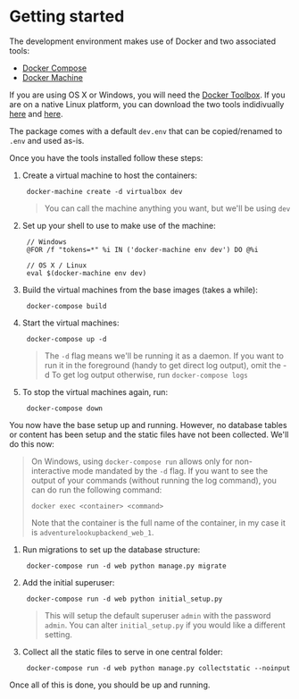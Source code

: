 # Getting started

The development environment makes use of Docker and two associated tools:

- [Docker Compose](https://docs.docker.com/compose/)
- [Docker Machine](https://docs.docker.com/machine/)

If you are using OS X or Windows, you will need the
[Docker Toolbox](https://www.docker.com/products/docker-toolbox). If you are
on a native Linux platform, you can download the two tools indidivually
[here](https://docs.docker.com/compose/install/) and
[here](https://docs.docker.com/machine/install-machine/).

The package comes with a default `dev.env` that can be copied/renamed to `.env`
and used as-is.

Once you have the tools installed follow these steps:

1. Create a virtual machine to host the containers:

        docker-machine create -d virtualbox dev

   > You can call the machine anything you want, but we'll be using `dev`

2. Set up your shell to use to make use of the machine:

        // Windows
        @FOR /f "tokens=*" %i IN ('docker-machine env dev') DO @%i

        // OS X / Linux
        eval $(docker-machine env dev)

3. Build the virtual machines from the base images (takes a while):

        docker-compose build

4. Start the virtual machines:

        docker-compose up -d

   > The `-d` flag means we'll be running it as a daemon. If you want to
   > run it in the foreground (handy to get direct log output), omit the -d
   > To get log output otherwise, run `docker-compose logs`

5. To stop the virtual machines again, run:

        docker-compose down

You now have the base setup up and running. However, no database tables or
content has been setup and the static files have not been collected. We'll do
this now:

> On Windows, using `docker-compose run` allows only for non-interactive mode
> mandated by the `-d` flag. If you want to see the output of your commands
> (without running the log command), you can do run the following command:
>
> `docker exec <container> <command>`
>
> Note that the container is the full name of the container, in my case it is
> `adventurelookupbackend_web_1`.

1. Run migrations to set up the database structure:

        docker-compose run -d web python manage.py migrate

2. Add the initial superuser:

        docker-compose run -d web python initial_setup.py

   > This will setup the default superuser `admin` with the password `admin`.
   > You can alter `initial_setup.py` if you would like a different setting.

3. Collect all the static files to serve in one central folder:

        docker-compose run -d web python manage.py collectstatic --noinput

Once all of this is done, you should be up and running.
